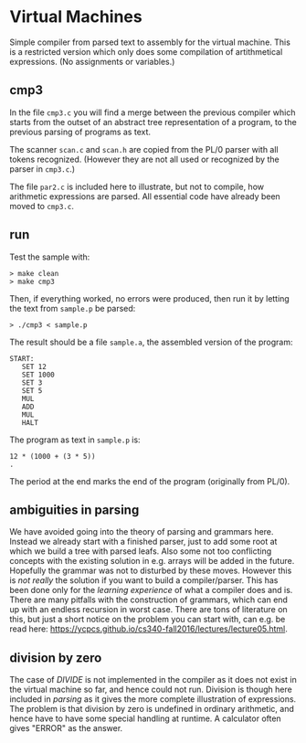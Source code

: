 # Virtual Machines

Simple compiler from parsed text to assembly for the virtual machine.
This is a restricted version which only does some compilation of
artithmetical expressions. (No assignments or variables.)


## cmp3

In the file `cmp3.c` you will find a merge between the previous
compiler which starts from the outset of an abstract tree
representation of a program, to the previous parsing of programs as text.

The scanner `scan.c` and `scan.h` are copied from the PL/0 parser with
all tokens recognized. (However they are not all used or recognized by
the parser in `cmp3.c`.)

The file `par2.c` is included here to illustrate, but not to compile,
how arithmetic expressions are parsed. All essential code have already
been moved to `cmp3.c`.


## run

Test the sample with:

```shell
> make clean
> make cmp3
```

Then, if everything worked, no errors were produced, then run it by
letting the text from `sample.p` be parsed:

```shell
> ./cmp3 < sample.p
```

The result should be a file `sample.a`, the assembled version of the program:

```assembly
START:
   SET 12
   SET 1000
   SET 3
   SET 5
   MUL
   ADD
   MUL
   HALT
```

The program as text in `sample.p` is:

```shell
12 * (1000 + (3 * 5))
.
```

The period at the end marks the end of the program (originally from PL/0).


## ambiguities in parsing

We have avoided going into the theory of parsing and grammars here. Instead
we already start with a finished parser, just to add some root at which we
build a tree with parsed leafs. Also some not too conflicting concepts with the
existing solution in e.g. arrays will be added in the future. Hopefully the
grammar was not to disturbed by these moves. However this is *not really* the
solution if you want to build a compiler/parser. This has been done only
for the *learning experience* of what a compiler does and is. There are many
pitfalls with the construction of grammars, which can end up with an endless
recursion in worst case. There are tons of literature on this, but just a short
notice on the problem you can start with, can e.g. be read here:
https://ycpcs.github.io/cs340-fall2016/lectures/lecture05.html.



## division by zero

The case of *DIVIDE* is not implemented in the compiler as it does not exist
in the virtual machine so far, and hence could not run. Division is though here
included in *parsing* as it gives the more complete illustration of expressions.
The problem is that division by zero is undefined in ordinary arithmetic, and
hence have to have some special handling at runtime. A calculator often gives "ERROR"
as the answer.
